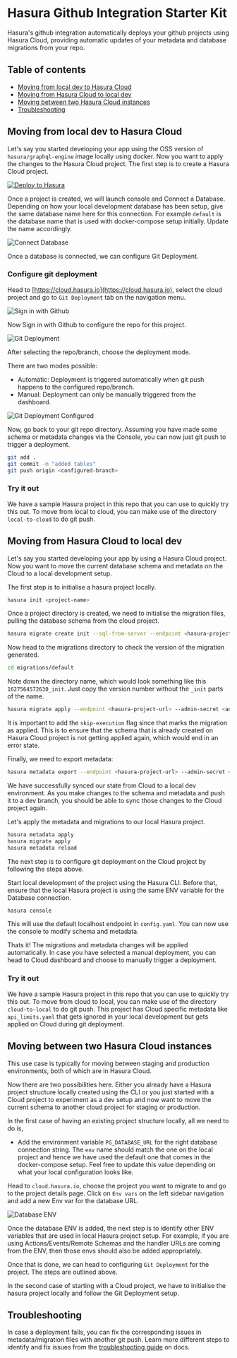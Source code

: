 # Hasura Github Integration Starter Kit

Hasura's github integration automatically deploys your github projects using Hasura Cloud, providing automatic updates of your metadata and database migrations from your repo.

## Table of contents

- [Moving from local dev to Hasura Cloud](#moving-from-local-dev-to-hasura-cloud)
- [Moving from Hasura Cloud to local dev](#moving-from-hasura-cloud-to-local-dev)
- [Moving between two Hasura Cloud instances](#moving-between-two-hasura-cloud-instances)
- [Troubleshooting](#troubleshooting)

## Moving from local dev to Hasura Cloud

Let's say you started developing your app using the OSS version of `hasura/graphql-engine` image locally using docker. Now you want to apply the changes to the Hasura Cloud project. The first step is to create a Hasura Cloud project.

[![Deploy to Hasura](https://graphql-engine-cdn.hasura.io/assets/main-site/deploy-hasura-cloud.png)](https://cloud.hasura.io/?pg=github-integration-demo&plcmt=body&tech=default)

Once a project is created, we will launch console and Connect a Database. Depending on how your local development database has been setup, give the same database name here for this connection. For example `default` is the database name that is used with docker-compose setup initially. Update the name accordingly.

![Connect Database](./assets/connect-database.png)

Once a database is connected, we can configure Git Deployment.

### Configure git deployment

Head to [https://cloud.hasura.io](https://cloud.hasura.io), select the cloud project and go to `Git Deployment` tab on the navigation menu.

![Sign in with Github](./assets/sign-in-with-github.png)

Now Sign in with Github to configure the repo for this project.

![Git Deployment](./assets/setup-git-deployment.png)

After selecting the repo/branch, choose the deployment mode.

There are two modes possible:

- Automatic: Deployment is triggered automatically when git push happens to the configured repo/branch.
- Manual: Deployment can only be manually triggered from the dashboard.

![Git Deployment Configured](./assets/git-deployment-final.png)

Now, go back to your git repo directory. Assuming you have made some schema or metadata changes via the Console, you can now just git push to trigger a deployment.

```bash
git add .
git commit -m "added tables"
git push origin <configured-branch>
```

### Try it out

We have a sample Hasura project in this repo that you can use to quickly try this out. To move from local to cloud, you can make use of the directory `local-to-cloud` to do git push.

## Moving from Hasura Cloud to local dev

Let's say you started developing your app by using a Hasura Cloud project. Now you want to move the current database schema and metadata on the Cloud to a local development setup.

The first step is to initialise a hasura project locally.

```bash
hasura init <project-name>
```

Once a project directory is created, we need to initialise the migration files, pulling the database schema from the cloud project.

```bash
hasura migrate create init --sql-from-server --endpoint <hasura-project-url> --admin-secret <admin-secret>
```

Now head to the migrations directory to check the version of the migration generated.

```bash
cd migrations/default
```

Note down the directory name, which would look something like this `1627564572630_init`. Just copy the version number without the `_init` parts of the name.

```bash
hasura migrate apply --endpoint <hasura-project-url> --admin-secret <admin-secret> --skip-execution --version 1627564572630
```

It is important to add the `skip-execution` flag since that marks the migration as applied. This is to ensure that the schema that is already created on Hasura Cloud project is not getting applied again, which would end in an error state.

Finally, we need to export metadata:

```bash
hasura metadata export --endpoint <hasura-project-url> --admin-secret <admin-secret> 
```

We have successfully synced our state from Cloud to a local dev environment. As you make changes to the schema and metadata and push it to a dev branch, you should be able to sync those changes to the Cloud project again.

Let's apply the metadata and migrations to our local Hasura project.

```bash
hasura metadata apply
hasura migrate apply
hasura metadata reload
```

The next step is to configure git deployment on the Cloud project by following the steps above.

Start local development of the project using the Hasura CLI. Before that, ensure that the local Hasura project is using the same ENV variable for the Database connection.

```bash
hasura console
```

This will use the default localhost endpoint in `config.yaml`. You can now use the console to modify schema and metadata.

Thats it! The migrations and metadata changes will be applied automatically. In case you have selected a manual deployment, you can head to Cloud dashboard and choose to manually trigger a deployment.

### Try it out

We have a sample Hasura project in this repo that you can use to quickly try this out. To move from cloud to local, you can make use of the directory `cloud-to-local` to do git push. This project has Cloud specific metadata like `api_limits.yaml` that gets ignored in your local development but gets applied on Cloud during git deployment.

## Moving between two Hasura Cloud instances

This use case is typically for moving between staging and production environments, both of which are in Hasura Cloud.

Now there are two possibilities here. Either you already have a Hasura project structure locally created using the CLI or you just started with a Cloud project to experiment as a dev setup and now want to move the current schema to another cloud project for staging or production.

In the first case of having an existing project structure locally, all we need to do is,

- Add the environment variable `PG_DATABASE_URL` for the right database connection string. The `env` name should match the one on the local project and hence we have used the default one that comes in the docker-compose setup. Feel free to update this value depending on what your local configuration looks like.

Head to `cloud.hasura.io`, choose the project you want to migrate to and go to the project details page. Click on `Env vars` on the left sidebar navigation and add a new Env var for the database URL.

![Database ENV](./assets/add-database-env.png)

Once the database ENV is added, the next step is to identify other ENV variables that are used in local Hasura project setup. For example, if you are using Actions/Events/Remote Schemas and the handler URLs are coming from the ENV, then those envs should also be added appropriately.

Once that is done, we can head to configuring `Git Deployment` for the project. The steps are outlined above.

In the second case of starting with a Cloud project, we have to initialise the hasura project locally and follow the Git Deployment setup.

## Troubleshooting

In case a deployment fails, you can fix the corresponding issues in metadata/migration files with another git push. Learn more different steps to identify and fix issues from the [troubleshooting guide](https://hasura.io/docs/latest/graphql/cloud/projects/github-integration.html#troubleshooting-failures) on docs.
